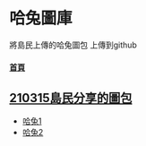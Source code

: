 # 哈兔圖庫
將島民上傳的哈兔圖包 上傳到github

#### [首頁](https://kisland291.github.io/210315/)

## [210315島民分享的圖包](./talk.gif)

+ [哈兔1](./01/index.htm)
+ [哈兔2](./02/index.htm)
